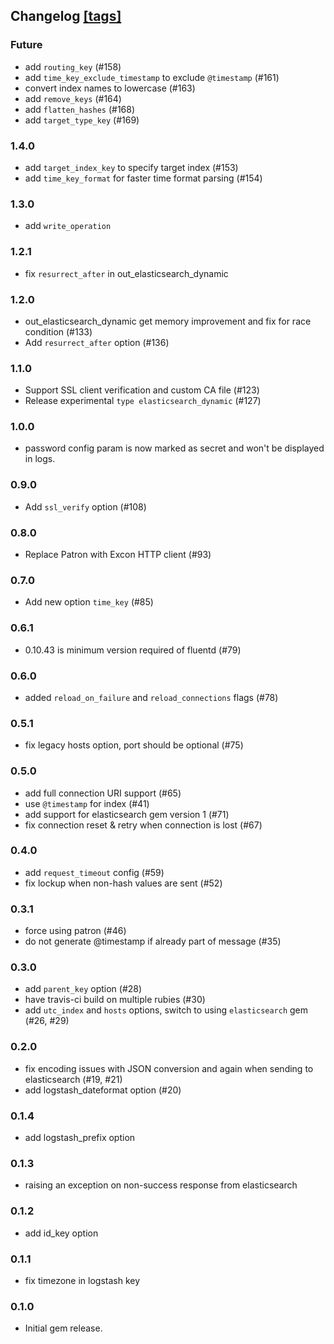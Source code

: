 ## Changelog [[tags]](https://github.com/uken/fluent-plugin-elasticsearch/tags)

### Future
- add `routing_key` (#158)
- add `time_key_exclude_timestamp` to exclude `@timestamp` (#161)
- convert index names to lowercase (#163)
- add `remove_keys` (#164)
- add `flatten_hashes` (#168)
- add `target_type_key` (#169)

### 1.4.0
- add `target_index_key` to specify target index (#153)
- add `time_key_format` for faster time format parsing (#154)

### 1.3.0
- add `write_operation`

### 1.2.1
- fix `resurrect_after` in out_elasticsearch_dynamic

### 1.2.0
- out_elasticsearch_dynamic get memory improvement and fix for race condition (#133)
- Add `resurrect_after` option (#136)

### 1.1.0
- Support SSL client verification and custom CA file (#123)
- Release experimental `type elasticsearch_dynamic` (#127)

### 1.0.0
- password config param is now marked as secret and won't be displayed in logs.

### 0.9.0
- Add `ssl_verify` option (#108)

### 0.8.0
- Replace Patron with Excon HTTP client (#93)

### 0.7.0
- Add new option `time_key` (#85)

### 0.6.1
- 0.10.43 is minimum version required of fluentd (#79)

### 0.6.0
- added `reload_on_failure` and `reload_connections` flags (#78)

### 0.5.1
- fix legacy hosts option, port should be optional (#75)

### 0.5.0
- add full connection URI support (#65)
- use `@timestamp` for index (#41)
- add support for elasticsearch gem version 1 (#71)
- fix connection reset & retry when connection is lost (#67)

### 0.4.0
- add `request_timeout` config (#59)
- fix lockup when non-hash values are sent (#52)

### 0.3.1
- force using patron (#46)
- do not generate @timestamp if already part of message (#35)

### 0.3.0
- add `parent_key` option (#28)
- have travis-ci build on multiple rubies (#30)
- add `utc_index` and `hosts` options, switch to using `elasticsearch` gem (#26, #29)

### 0.2.0
- fix encoding issues with JSON conversion and again when sending to elasticsearch (#19, #21)
- add logstash_dateformat option (#20)

### 0.1.4
- add logstash_prefix option

### 0.1.3
- raising an exception on non-success response from elasticsearch

### 0.1.2
- add id_key option

### 0.1.1
- fix timezone in logstash key

### 0.1.0
 - Initial gem release.
